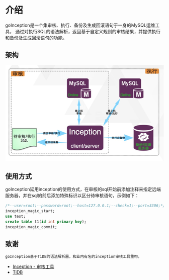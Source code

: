 # 介绍

goInception是一个集审核、执行、备份及生成回滚语句于一身的MySQL运维工具， 通过对执行SQL的语法解析，返回基于自定义规则的审核结果，并提供执行和备份及生成回滚语句的功能。

## 架构

![审核流程](./images/process.png)

## 使用方式

goInception延用inception的使用方式，在审核的sql开始前添加注释来指定远端服务器，并在sql的前后添加特殊标识以区分待审核语句，示例如下：

```sql
/*--user=root;--password=root;--host=127.0.0.1;--check=1;--port=3306;*/
inception_magic_start;
use test;
create table t1(id int primary key);
inception_magic_commit;
```

## 致谢

```
goInception基于TiDB的语法解析器，和业内有名的inception审核工具重构。
```

* [Inception - 审核工具](https://github.com/hanchuanchuan/inception)
* [TiDB](https://github.com/pingcap/tidb)







